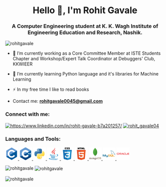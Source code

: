 <h1 align="center">Hello 👋, I'm Rohit Gavale</h1>
<h3 align="center">A Computer Engineering student at K. K. Wagh Institute of Engineering Education and Research, Nashik.</h3>

<p align="left"> <img src="https://komarev.com/ghpvc/?username=rohitgavale&label=Profile%20views&color=0e75b6&style=flat" alt="rohitgavale" /> </p>

- 🔭 I’m currently working as a Core Committee Member at ISTE Students Chapter and Workshop/Expert Talk Coordinator at Debuggers' Club, KKWIEER

- 🌱 I’m currently learning Python language and it's libraries for Machine Learning

- ⚡ In my free time I like to read books

- Contact me: **rohitgavale0045@gmail.com**

<h3 align="left">Connect with me:</h3>
<p align="left">
<a href="https://linkedin.com/in/https://www.linkedin.com/in/rohit-gavale-b7a201257/" target="blank"><img align="center" src="https://raw.githubusercontent.com/rahuldkjain/github-profile-readme-generator/master/src/images/icons/Social/linked-in-alt.svg" alt="https://www.linkedin.com/in/rohit-gavale-b7a201257/" height="30" width="40" /></a>
<a href="https://instagram.com/rohit_gavale04" target="blank"><img align="center" src="https://raw.githubusercontent.com/rahuldkjain/github-profile-readme-generator/master/src/images/icons/Social/instagram.svg" alt="rohit_gavale04" height="30" width="40" /></a>
</p>

<h3 align="left">Languages and Tools:</h3>
<p align="left"> <a href="https://www.cprogramming.com/" target="_blank" rel="noreferrer"> <img src="https://raw.githubusercontent.com/devicons/devicon/master/icons/c/c-original.svg" alt="c" width="40" height="40"/> </a> <a href="https://www.w3schools.com/cpp/" target="_blank" rel="noreferrer"> <img src="https://raw.githubusercontent.com/devicons/devicon/master/icons/cplusplus/cplusplus-original.svg" alt="cplusplus" width="40" height="40"/> </a>  <a href="https://www.python.org" target="_blank" rel="noreferrer"> <img src="https://raw.githubusercontent.com/devicons/devicon/master/icons/python/python-original.svg" alt="python" width="40" height="40"/> <a href="https://www.java.com" target="_blank" rel="noreferrer"> <img src="https://raw.githubusercontent.com/devicons/devicon/master/icons/java/java-original.svg" alt="java" width="40" height="40"/> </a> <a href="https://www.w3schools.com/css/" target="_blank" rel="noreferrer"> <img src="https://raw.githubusercontent.com/devicons/devicon/master/icons/css3/css3-original-wordmark.svg" alt="css3" width="40" height="40"/> </a> <a href="https://www.w3.org/html/" target="_blank" rel="noreferrer"> <img src="https://raw.githubusercontent.com/devicons/devicon/master/icons/html5/html5-original-wordmark.svg" alt="html5" width="40" height="40"/> </a>  <a href="https://www.mongodb.com/" target="_blank" rel="noreferrer"> <img src="https://raw.githubusercontent.com/devicons/devicon/master/icons/mongodb/mongodb-original-wordmark.svg" alt="mongodb" width="40" height="40"/> </a> <a href="https://www.mysql.com/" target="_blank" rel="noreferrer"> <img src="https://raw.githubusercontent.com/devicons/devicon/master/icons/mysql/mysql-original-wordmark.svg" alt="mysql" width="40" height="40"/> </a> <a href="https://www.oracle.com/" target="_blank" rel="noreferrer"> <img src="https://raw.githubusercontent.com/devicons/devicon/master/icons/oracle/oracle-original.svg" alt="oracle" width="40" height="40"/> </a> </p>

<p><img align="left" src="https://github-readme-stats.vercel.app/api/top-langs?username=rohitgavale&show_icons=true&locale=en&layout=compact" alt="rohitgavale" /></p>

<p>&nbsp;<img align="center" src="https://github-readme-stats.vercel.app/api?username=rohitgavale&show_icons=true&locale=en" alt="rohitgavale" /></p>

<p><img align="center" src="https://github-readme-streak-stats.herokuapp.com/?user=rohitgavale&" alt="rohitgavale" /></p>
